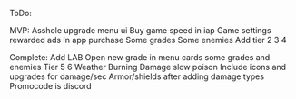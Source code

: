 ToDo:

MVP:
Asshole upgrade
menu ui
Buy game speed in iap
Game settings
rewarded ads
In app purchase
Some grades
Some enemies
Add tier 2 3 4

Complete:
Add LAB
Open new grade in menu
cards
some grades and enemies
Tier 5 6
Weather
Burning Damage
slow
poison
Include icons and upgrades for damage/sec
Armor/shields after adding damage types
Promocode is discord